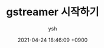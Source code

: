 ---
layout: posts
title: "gstreamer 시작하기"
date: 2021-04-24 18:46:09 +0900
categories: summary opensource
tag:
- gstreamer
blog: true
author: ysh
description: gstreamer 설치과정
sidebar:
  nav: "posts_navi"
---